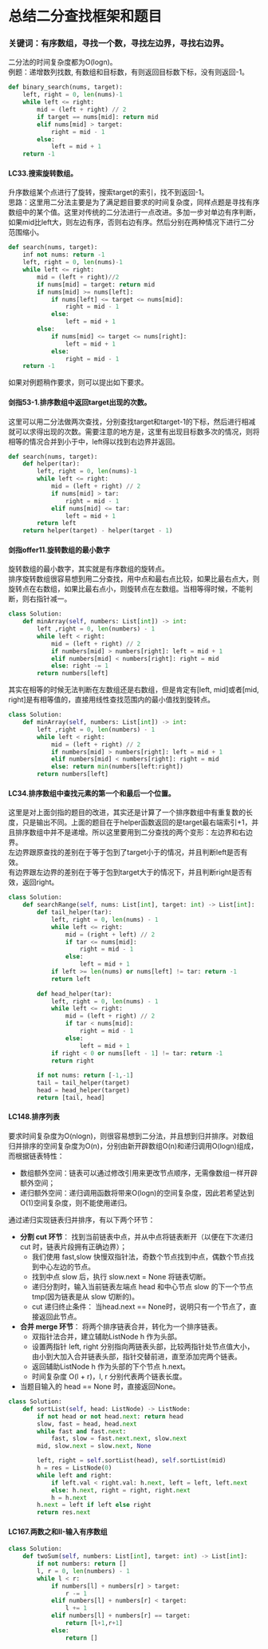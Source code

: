 # 总结二分查找框架和题目
### 关键词：有序数组，寻找一个数，寻找左边界，寻找右边界。  
二分法的时间复杂度都为O(logn)。  
例题：递增数列找数, 有数组和目标数，有则返回目标数下标，没有则返回-1。
```python
def binary_search(nums, target):
    left, right = 0, len(nums)-1
    while left <= right:
        mid = (left + right) // 2
        if target == nums[mid]: return mid
        elif nums[mid] > target:
            right = mid - 1
        else:
            left = mid + 1
    return -1
```
#### LC33.搜索旋转数组。  
升序数组某个点进行了旋转，搜索target的索引，找不到返回-1。  
思路：这里用二分法主要是为了满足题目要求的时间复杂度，同样点题是寻找有序数组中的某个值。这里对传统的二分法进行一点改进。多加一步对单边有序判断，如果mid比left大，则左边有序，否则右边有序。然后分别在两种情况下进行二分范围缩小。
```python
def search(nums, target):
    inf not nums: return -1
    left, right = 0, len(nums)-1
    while left <= right:
        mid = (left + right)//2
        if nums[mid] = target: return mid
        if nums[mid] >= nums[left]:
            if nums[left] <= target <= nums[mid]:
                right = mid - 1
            else:
                left = mid + 1
        else:
            if nums[mid] <= target <= nums[right]:
                left = mid + 1
            else:
                right = mid - 1
    return -1
```
如果对例题稍作要求，则可以提出如下要求。  
#### 剑指53-1.排序数组中返回target出现的次数。  
这里可以用二分法做两次查找，分别查找target和target-1的下标，然后进行相减就可以求得出现的次数。需要注意的地方是，这里有出现目标数多次的情况，则将相等的情况合并到小于中，left得以找到右边界并返回。  
```python
def search(nums, target):
    def helper(tar):
        left, right = 0, len(nums)-1
        while left <= right:
            mid = (left + right) // 2
            if nums[mid] > tar:
                right = mid - 1
            elif nums[mid] <= tar:
                left = mid + 1
        return left
    return helper(target) - helper(target - 1)
```

#### 剑指offer11.旋转数组的最小数字
旋转数组的最小数字，其实就是有序数组的旋转点。  
排序旋转数组很容易想到用二分查找，用中点和最右点比较，如果比最右点大，则旋转点在右数组，如果比最右点小，则旋转点在左数组。当相等得时候，不能判断，则右指针减一。
```python
class Solution:
    def minArray(self, numbers: List[int]) -> int:
        left ,right = 0, len(numbers) - 1
        while left < right:
            mid = (left + right) // 2
            if numbers[mid] > numbers[right]: left = mid + 1
            elif numbers[mid] < numbers[right]: right = mid
            else: right -= 1
        return numbers[left]
```
其实在相等的时候无法判断在左数组还是右数组，但是肯定有[left, mid]或者[mid, right]是有相等值的，直接用线性查找范围内的最小值找到旋转点。
```python
class Solution:
    def minArray(self, numbers: List[int]) -> int:
        left ,right = 0, len(numbers) - 1
        while left < right:
            mid = (left + right) // 2
            if numbers[mid] > numbers[right]: left = mid + 1
            elif numbers[mid] < numbers[right]: right = mid
            else: return min(numbers[left:right])
        return numbers[left]
```

#### LC34.排序数组中查找元素的第一个和最后一个位置。  
这里是对上面剑指的题目的改进，其实还是计算了一个排序数组中有重复数的长度，只是输出不同。上面的题目在于helper函数返回的是target最右端索引+1，并且排序数组中并不是递增。所以这里要用到二分查找的两个变形：左边界和右边界。  
左边界跟原查找的差别在于等于包到了target小于的情况，并且判断left是否有效。  
有边界跟左边界的差别在于等于包到target大于的情况下，并且判断right是否有效，返回right。  
```python
class Solution:
    def searchRange(self, nums: List[int], target: int) -> List[int]:
        def tail_helper(tar):
            left, right = 0, len(nums) - 1
            while left <= right:
                mid = (right + left) // 2
                if tar <= nums[mid]:
                    right = mid - 1
                else:
                    left = mid + 1
            if left >= len(nums) or nums[left] != tar: return -1
            return left
        
        def head_helper(tar):
            left, right = 0, len(nums) - 1
            while left <= right:
                mid = (left + right) // 2
                if tar < nums[mid]:
                    right = mid - 1
                else:
                    left = mid + 1
            if right < 0 or nums[left - 1] != tar: return -1
            return right
        
        if not nums: return [-1,-1]
        tail = tail_helper(target)
        head = head_helper(target)
        return [tail, head]
```

#### LC148.排序列表
要求时间复杂度为O(nlogn)，则很容易想到二分法，并且想到归并排序。对数组归并排序的空间复杂度为O(n)，分别由新开辟数组O(n)和递归调用O(logn)组成，而根据链表特性：
- 数组额外空间：链表可以通过修改引用来更改节点顺序，无需像数组一样开辟额外空间；
- 递归额外空间：递归调用函数将带来O(logn)的空间复杂度，因此若希望达到O(1)空间复杂度，则不能使用递归。

通过递归实现链表归并排序，有以下两个环节：
- **分割 cut 环节**： 找到当前链表中点，并从中点将链表断开（以便在下次递归 cut 时，链表片段拥有正确边界）；
    - 我们使用 fast,slow 快慢双指针法，奇数个节点找到中点，偶数个节点找到中心左边的节点。
    - 找到中点 slow 后，执行 slow.next = None 将链表切断。
    - 递归分割时，输入当前链表左端点 head 和中心节点 slow 的下一个节点 tmp(因为链表是从 slow 切断的)。
    - cut 递归终止条件： 当head.next == None时，说明只有一个节点了，直接返回此节点。
- **合并 merge 环节**： 将两个排序链表合并，转化为一个排序链表。
    - 双指针法合并，建立辅助ListNode h 作为头部。
    - 设置两指针 left, right 分别指向两链表头部，比较两指针处节点值大小，由小到大加入合并链表头部，指针交替前进，直至添加完两个链表。
    - 返回辅助ListNode h 作为头部的下个节点 h.next。
    - 时间复杂度 O(l + r)，l, r 分别代表两个链表长度。
- 当题目输入的 head == None 时，直接返回None。

```python
class Solution:
    def sortList(self, head: ListNode) -> ListNode:
        if not head or not head.next: return head
        slow, fast = head, head.next
        while fast and fast.next:
            fast, slow = fast.next.next, slow.next
        mid, slow.next = slow.next, None

        left, right = self.sortList(head), self.sortList(mid)
        h = res = ListNode(0)
        while left and right:
            if left.val < right.val: h.next, left = left, left.next
            else: h.next, right = right, right.next
            h = h.next
        h.next = left if left else right
        return res.next
```

#### LC167.两数之和II-输入有序数组
```python
class Solution:
    def twoSum(self, numbers: List[int], target: int) -> List[int]:
        if not numbers: return []
        l, r = 0, len(numbers) - 1
        while l < r:
            if numbers[l] + numbers[r] > target:
                r -= 1
            elif numbers[l] + numbers[r] < target:
                l += 1
            elif numbers[l] + numbers[r] == target:
                return [l+1,r+1]
            else:
                return []
```
